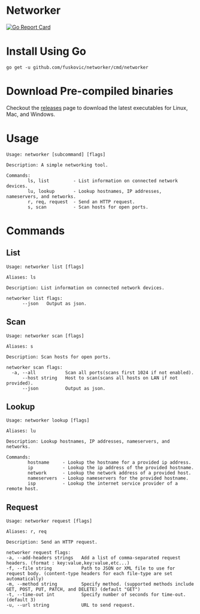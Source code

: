 # Networker

[![Go Report Card](https://goreportcard.com/badge/github.com/fuskovic/networker)](https://goreportcard.com/report/github.com/fuskovic/networker)



# Install Using Go

    go get -u github.com/fuskovic/networker/cmd/networker

# Download Pre-compiled binaries

Checkout the [releases](https://github.com/fuskovic/networker/releases) page to download the latest executables for Linux, Mac, and Windows.

# Usage 

    Usage: networker [subcommand] [flags]

    Description: A simple networking tool.

    Commands:
            ls, list         - List information on connected network devices.
            lu, lookup       - Lookup hostnames, IP addresses, nameservers, and networks.
            r, req, request  - Send an HTTP request.
            s, scan          - Scan hosts for open ports.

# Commands

## List

```
Usage: networker list [flags]

Aliases: ls

Description: List information on connected network devices.

networker list flags:
      --json   Output as json.
```


## Scan

```
Usage: networker scan [flags]

Aliases: s

Description: Scan hosts for open ports.

networker scan flags:
  -a, --all           Scan all ports(scans first 1024 if not enabled).
      --host string   Host to scan(scans all hosts on LAN if not provided).
      --json          Output as json.
```


## Lookup

    Usage: networker lookup [flags]

    Aliases: lu

    Description: Lookup hostnames, IP addresses, nameservers, and networks.

    Commands:
            hostname     - Lookup the hostname for a provided ip address.
            ip           - Lookup the ip address of the provided hostname.
            network      - Lookup the network address of a provided host.
            nameservers  - Lookup nameservers for the provided hostname.
            isp          - Lookup the internet service provider of a remote host.



## Request

    Usage: networker request [flags]

    Aliases: r, req

    Description: Send an HTTP request.

    networker request flags:
    -a, --add-headers strings   Add a list of comma-separated request headers. (format : key:value,key:value,etc...)
    -f, --file string           Path to JSON or XML file to use for request body. (content-type headers for each file-type are set automatically)
    -m, --method string         Specify method. (supported methods include GET, POST, PUT, PATCH, and DELETE) (default "GET")
    -t, --time-out int          Specify number of seconds for time-out. (default 3)
    -u, --url string            URL to send request.

